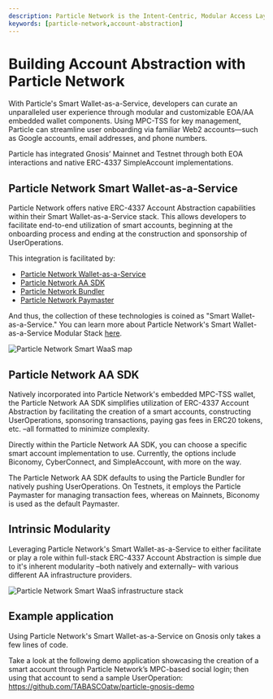 ```yaml
---
description: Particle Network is the Intent-Centric, Modular Access Layer of Web3 supercharging UX through its Smart Wallet-as-a-Service
keywords: [particle-network,account-abstraction]
---
```


# Building Account Abstraction with Particle Network

With Particle's Smart Wallet-as-a-Service, developers can curate an unparalleled user experience through modular and customizable EOA/AA embedded wallet components. Using MPC-TSS for key management, Particle can streamline user onboarding via familiar Web2 accounts—such as Google accounts, email addresses, and phone numbers.

Particle has integrated Gnosis’ Mainnet and Testnet through both EOA interactions and native ERC-4337 SimpleAccount implementations.

## Particle Network Smart Wallet-as-a-Service

Particle Network offers native ERC-4337 Account Abstraction capabilities within their Smart Wallet-as-a-Service stack. This allows developers to facilitate end-to-end utilization of smart accounts, beginning at the onboarding process and ending at the construction and sponsorship of UserOperations. 

This integration is facilitated by:
- [Particle Network Wallet-as-a-Service](https://developers.particle.network)
- [Particle Network AA SDK](https://developers.particle.network/reference/introduction-to-smart-waas)
- [Particle Network Bundler](https://developers.particle.network/docs/particle-bundler)
- [Particle Network Paymaster](https://developers.particle.network/docs/omnichain-paymaster)

And thus, the collection of these technologies is coined as "Smart Wallet-as-a-Service." You can learn more about Particle Network's Smart Wallet-as-a-Service Modular Stack [here](https://blog.particle.network/announcing-our-smart-wallet-as-a-service-modular-stack-upgrading-waas-with-erc-4337/).

![Particle Network Smart WaaS map](https://blog.particle.network/content/images/2023/10/graphic-image-2.png)

## Particle Network AA SDK

Natively incorporated into Particle Network's embedded MPC-TSS wallet, the Particle Network AA SDK simplifies utilization of ERC-4337 Account Abstraction by facilitating the creation of a smart accounts, constructing UserOperations, sponsoring transactions, paying gas fees in ERC20 tokens, etc. –all formatted to minimize complexity.

Directly within the Particle Network AA SDK, you can choose a specific smart account implementation to use. Currently, the options include Biconomy, CyberConnect, and SimpleAccount, with more on the way.

The Particle Network AA SDK defaults to using the Particle Bundler for natively pushing UserOperations. On Testnets, it employs the Particle Paymaster for managing transaction fees, whereas on Mainnets, Biconomy is used as the default Paymaster.

## Intrinsic Modularity

Leveraging Particle Network's Smart Wallet-as-a-Service to either facilitate or play a role within full-stack ERC-4337 Account Abstraction is simple due to it's inherent modularity –both natively and externally– with various different AA infrastructure providers.

![Particle Network Smart WaaS infrastructure stack](https://blog.particle.network/content/images/size/w1000/2023/10/1-3.png)

## Example application

Using Particle Network's Smart Wallet-as-a-Service on Gnosis only takes a few lines of code.

Take a look at the following demo application showcasing the creation of a smart account through Particle Network’s MPC-based social login; then using that account to send a sample UserOperation: https://github.com/TABASCOatw/particle-gnosis-demo
